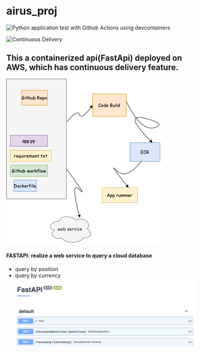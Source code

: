 # airus_proj
![Python application test with Github Actions using devcontainers](https://github.com/nogibjj/airus_proj/actions/workflows/main.yml/badge.svg?branch=main)

![Continuous Delivery](https://github.com/nogibjj/airus_proj/actions/workflows/aws.yml/badge.svg?branch=main)

 ## This a containerized api(FastApi) deployed on AWS, which has continuous delivery feature.
 
 ![Figure](https://github.com/nogibjj/airus_proj/blob/main/image.png)

 #### FASTAPI: realize a web service to query a cloud database
   - query by position
   - query by currency
![Figure](https://github.com/nogibjj/airus_proj/blob/main/Screen%20Shot%202023-02-08%20at%2010.35.46%20AM.png)
